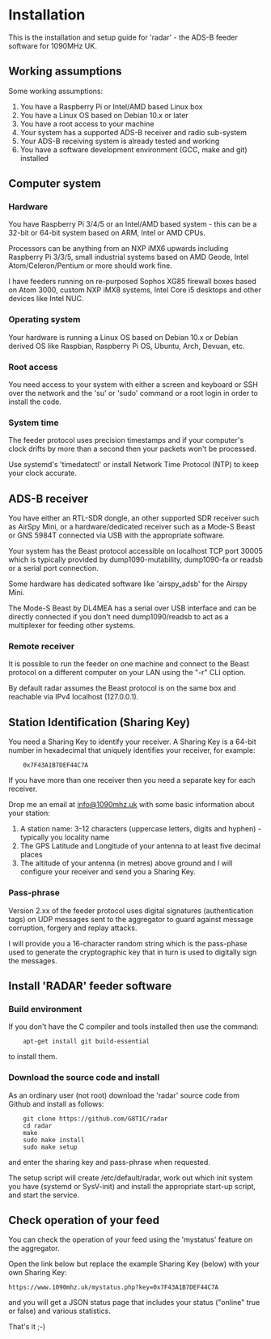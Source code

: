 # Installation
This is the installation and setup guide for 'radar' - the ADS-B feeder software for 1090MHz UK.

## Working assumptions
Some working assumptions:
1. You have a Raspberry Pi or Intel/AMD based Linux box
2. You have a Linux OS based on Debian 10.x or later
3. You have a root access to your machine
4. Your system has a supported ADS-B receiver and radio sub-system
5. Your ADS-B receiving system is already tested and working
6. You have a software development environment (GCC, make and git) installed

## Computer system

### Hardware
You have Raspberry Pi 3/4/5 or an Intel/AMD based system - this can be a 32-bit or 64-bit system based on ARM, Intel or AMD CPUs.

Processors can be anything from an NXP iMX6 upwards including Raspberry Pi 3/3/5, small industrial systems based on AMD Geode,
Intel Atom/Celeron/Pentium or more should work fine.

I have feeders running on re-purposed Sophos XG85 firewall boxes based on Atom 3000, custom NXP iMX8 systems, Intel Core i5 desktops and other devices like Intel NUC.

### Operating system
Your hardware is running a Linux OS based on Debian 10.x or Debian derived OS like Raspbian, Raspberry Pi OS, Ubuntu, Arch, Devuan, etc.

### Root access
You need access to your system with either a screen and keyboard or SSH over the network and the 'su' or 'sudo' command or a root login in order to install the code.

### System time
The feeder protocol uses precision timestamps and if your computer's clock drifts by more than a second then your packets won't be processed.

Use systemd's 'timedatectl' or install Network Time Protocol (NTP) to keep your clock accurate.

## ADS-B receiver
You have either an RTL-SDR dongle, an other supported SDR receiver such as AirSpy Mini, or a hardware/dedicated receiver such as a Mode-S Beast or
GNS 5984T connected via USB with the appropriate software.

Your system has the Beast protocol accessible on localhost TCP port 30005 which is typically provided by dump1090-mutability,
dump1090-fa or readsb or a serial port connection.

Some hardware has dedicated software like 'airspy_adsb' for the Airspy Mini.

The Mode-S Beast by DL4MEA has a serial over USB interface and can be directly connected if you don't need dump1090/readsb to act as a multiplexer for feeding other systems.

### Remote receiver
It is possible to run the feeder on one machine and connect to the Beast protocol on a different computer on your LAN using the "-r" CLI option.

By default radar assumes the Beast protocol is on the same box and reachable via IPv4 localhost (127.0.0.1).

## Station Identification (Sharing Key)
You need a Sharing Key to identify your receiver. A Sharing Key is a 64-bit number in hexadecimal that uniquely identifies your receiver, for example:
```
    0x7F43A1B7DEF44C7A
```
If you have more than one receiver then you need a separate key for each receiver.

Drop me an email at info@1090mhz.uk with some basic information about your station:
1. A station name: 3-12 characters (uppercase letters, digits and hyphen) - typically you locality name
2. The GPS Latitude and Longitude of your antenna to at least five decimal places
3. The altitude of your antenna (in metres) above ground
and I will configure your receiver and send you a Sharing Key.

### Pass-phrase
Version 2.xx of the feeder protocol uses digital signatures (authentication tags) on UDP messages sent
to the aggregator to guard against message corruption, forgery and replay attacks.

I will provide you a 16-character random string which is the pass-phase used to generate the cryptographic
key that in turn is used to digitally sign the messages.


## Install 'RADAR' feeder software

### Build environment
If you don't have the C compiler and tools installed then use the command:
```
    apt-get install git build-essential
```
to install them.

### Download the source code and install
As an ordinary user (not root) download the 'radar' source code from Github and install as follows:
```
    git clone https://github.com/G8TIC/radar
    cd radar
    make
    sudo make install
    sudo make setup
```
and enter the sharing key and pass-phrase when requested.

The setup script will create /etc/default/radar, work out which init system you have (systemd
or SysV-init) and install the appropriate start-up script, and start the service.


## Check operation of your feed

You can check the operation of your feed using the 'mystatus' feature on the aggregator.

Open the link below but replace the example Sharing Key (below) with your own Sharing Key:

    https://www.1090mhz.uk/mystatus.php?key=0x7F43A1B7DEF44C7A

and you will get a JSON status page that includes your status ("online" true or false) and various statistics.




That's it ;-)
